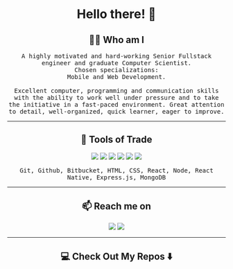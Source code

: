 
<h1 align="center"> Hello there! 👋 </h1>

<h2 align="center"> 👨‍💻 Who am I</h2>
<p align="center">
  <samp>A highly motivated and hard-working Senior Fullstack engineer and graduate Computer Scientist.
   <br>
Chosen specializations: <br> Mobile and Web Development. <br> <br>Excellent computer, programming and communication skills with the ability to work well under pressure and to take the initiative in a fast-paced environment. 
Great attention to detail, well-organized, quick learner, eager to improve. 
  </samp>
</p>

<hr>

<h2 align="center"> 🔭 Tools of Trade</h2>
<p align="center">
  <img src="https://img.shields.io/badge/javascript%20-%23323330.svg?&style=for-the-badge&logo=javascript&logoColor=%23F7DF1E"/>
  <img src="https://img.shields.io/badge/node.js%20-%2343853D.svg?&style=for-the-badge&logo=node.js&logoColor=white" />
  <img src="https://img.shields.io/badge/react%20-%2300D9FF.svg?&style=for-the-badge&logo=react&logoColor=white" />
  <img src="https://img.shields.io/badge/react%20native%20-%2300D9FF.svg?&style=for-the-badge&logo=react&logoColor=white"/>
  <img src="https://img.shields.io/badge/html5%20-%23E34F26.svg?&style=for-the-badge&logo=html5&logoColor=white"/>
  <img src="https://img.shields.io/badge/css3%20-%231572B6.svg?&style=for-the-badge&logo=css3&logoColor=white"/>
  </p>
<p align="center"><samp>Git, Github, Bitbucket, HTML, CSS, React, Node, React Native, Express.js, MongoDB</samp></p>

<hr>
<h2  align="center">📫 Reach me on</h2>
<p align="center">
  <a target="_blank"href="https://bg.linkedin.com/in/tonislav-tachev-b0a336190?trk=public_post_feed-actor-image"><img src="https://img.shields.io/badge/linkedin-%230077B5.svg?&style=for-the-badge&logo=linkedin&logoColor=white" /></a>
  <a href="mailto:tachevvt@gmail.com?subject=Hello Tonislav,%20From%20Github"><img src="https://img.shields.io/badge/gmail-%23D14836.svg?&style=for-the-badge&logo=gmail&logoColor=white" /></a>
</p>

<hr>

<h2  align="center">💻 Check Out My Repos ⬇️ </h2>
